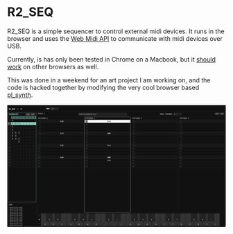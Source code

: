 # R2_SEQ

R2_SEQ is a simple sequencer to control external midi devices. It runs in the browser and uses the [Web Midi API](https://developer.mozilla.org/en-US/docs/Web/API/Web_MIDI_API) to communicate with midi devices over USB.

Currently, is has only been tested in Chrome on a Macbook, but it [should work](https://caniuse.com/midi) on other browsers as well.

This was done in a weekend for an art project I am working on, and the code is hacked together by modifying the very cool browser based [pl_synth](https://github.com/phoboslab/pl_synth).


![Screen shot](./doc/screen.jpg)

